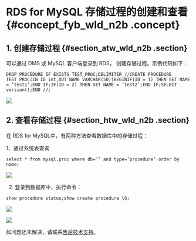 # RDS for MySQL 存储过程的创建和查看 {#concept_fyb_wld_n2b .concept}

## 1. 创建存储过程 {#section_atw_wld_n2b .section}

可以通过 DMS 或 MySQL 客户端登录到 RDS， 创建存储过程。示例代码如下：

```
DROP PROCEDURE IF EXISTS TEST_PROC;DELIMITER //CREATE PROCEDURE TEST_PROC(IN ID int,OUT NAME VARCHAR(50))BEGINIF(ID = 1) THEN SET NAME = ‘test1’;END IF;IF(ID = 2) THEN SET NAME = ‘test2’;END IF;SELECT version();END //; 
```

![](https://img.alicdn.com/tfscom/TB1N3lJKXXXXXbcXpXXXXXXXXXX.JPG)

## 2. 查看存储过程 {#section_htw_wld_n2b .section}

在 RDS for MySQL中，有两种方法查看数据库中的存储过程：

1、通过系统表查询

```
select * from mysql.proc where db=’‘ and type=’procedure’ order by name;
```

![](https://img.alicdn.com/tfscom/TB1GobhMXXXXXcZXpXXXXXXXXXX)

2. 登录到数据库中，执行命令：

```
show procedure status;show create procedure \G;
```

![](https://img.alicdn.com/tfscom/TB1NmBzKXXXXXb2XFXXXXXXXXXX.JPG)

![](https://img.alicdn.com/tfscom/TB1hVlAKXXXXXatXFXXXXXXXXXX.JPG)![](data:image/gif;base64,R0lGODlhAQABAPABAP///wAAACH5BAEKAAAALAAAAAABAAEAAAICRAEAOw==)

如问题还未解决，请联系[售后技术支持](https://selfservice.console.aliyun.com/ticket/createIndex.htm?spm=a2c4g.11186623.2.5.w2plu9)。

